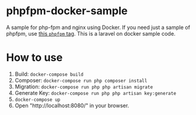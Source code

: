 # phpfpm-docker-sample
A sample for php-fpm and nginx using Docker.
If you need just a sample of phpfpm, use [this `phpfpm` tag](https://github.com/kouki-dan/phpfpm-or-laravel-docker-sample/tree/phpfpm).
This is a laravel on docker sample code.

# How to use

1. Build: `docker-compose build`
1. Composer: `docker-compose run php composer install`
1. Migration: `docker-compose run php php artisan migrate`
1. Generate Key: `docker-compose run php php artisan key:generate`
1. `docker-compose up`
1. Open "http://localhost:8080/" in your browser.

